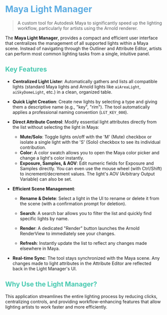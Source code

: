 <h1 style="color: #5DADE2;">Maya Light Manager</h1> 

<blockquote style="color:rgb(85, 88, 91);">A custom tool for Autodesk Maya to significantly speed up the lighting workflow, particularly for artists using the Arnold renderer.</blockquote>

The **Maya Light Manager**, provides a compact and efficient user interface that centralizes the management of all supported lights within a Maya scene. Instead of navigating through the Outliner and Attribute Editor, artists can perform most common lighting tasks from a single, intuitive panel.

<h2 style="color: #48C9B0;">Key Features</h2>

*   **Centralized Light Lister**: Automatically gathers and lists all compatible lights (standard Maya lights and Arnold lights like `aiAreaLight`, `aiSkyDomeLight`, etc.) in a clean, organized table.

*   **Quick Light Creation**: Create new lights by selecting a type and giving them a descriptive name (e.g., "key", "rim"). The tool automatically applies a professional naming convention (`LGT_KEY_000`).

*   **Direct Attribute Control**: Modify essential light attributes directly from the list without selecting the light in Maya:
    *   **Mute/Solo**: Toggle lights on/off with the 'M' (Mute) checkbox or isolate a single light with the 'S' (Solo) checkbox to see its individual contribution.
    *   **Color**: A color swatch allows you to open the Maya color picker and change a light's color instantly.
    *   **Exposure, Samples, & AOV**: Edit numeric fields for Exposure and Samples directly. You can even use the mouse wheel (with Ctrl/Shift) to increment/decrement values. The light's AOV (Arbitrary Output Variable) can also be set.

*   **Efficient Scene Management**:
    *   **Rename & Delete**: Select a light in the UI to rename or delete it from the scene (with a confirmation prompt for deletion).
    *   **Search**: A search bar allows you to filter the list and quickly find specific lights by name.
    *   **Render**: A dedicated "Render" button launches the Arnold RenderView to immediately see your changes.

    *   **Refresh**: Instantly update the list to reflect any changes made elsewhere in Maya.

*   **Real-time Sync**: The tool stays synchronized with the Maya scene. Any changes made to light attributes in the Attribute Editor are reflected back in the Light Manager's UI.

<h2 style="color: #48C9B0;">Why Use the Light Manager?</h2>

This application streamlines the entire lighting process by reducing clicks, centralizing controls, and providing workflow-enhancing features that allow lighting artists to work faster and more efficiently.
